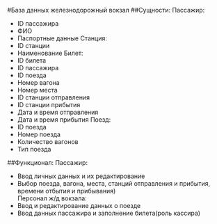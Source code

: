 #База данных железнодорожный вокзал
##Сущности:
Пассажир: 
*	ID пассажира 
*	ФИО 
*	Паспортные данные 
Станция: 
*	ID станции 
*	Наименование 
Билет: 
*	ID билета 
*	ID пассажира 
*	ID поезда 
*	Номер вагона 
*	Номер места 
*	ID станции отправления 
*	ID станции прибытия 
*	Дата и время отправления 
*	Дата и время прибытия 
Поезд: 
*	ID поезда 
*	Номер поезда 
*	Количество вагонов 
*	Тип поезда 

##Функционал: 
Пассажир: 
- Ввод личных данных и их редактирование 
- Выбор поезда, вагона, места, станций отправления и прибытия, времени отбытия и прибывания)  
Персонал ж/д вокзала: 
- Ввод и редактирование данных о поезде 
- Ввод данных пассажира и заполнение билета(роль кассира) 
